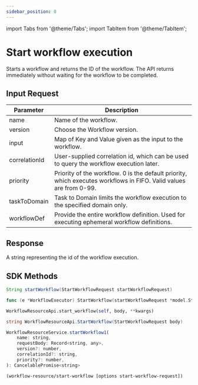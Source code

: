 ```yaml
---
sidebar_position: 0
---
```


import Tabs from '@theme/Tabs';
import TabItem from '@theme/TabItem';

# Start workflow execution

Starts a workflow and returns the ID of the workflow. The API returns immediately without waiting for the workflow to be completed.

## Input Request

| Parameter     | Description                                                                                                                      |
| ------------- | -------------------------------------------------------------------------------------------------------------------------------- |
| name          | Name of the workflow.                                                                                                             |
| version       | Choose the Workflow version.                                                                                                 |
| input         | Map of Key and Value given as the input to the workflow.                                                                          |
| correlationId | User-supplied correlation id, which can be used to query the workflow execution later.                                             |
| priority      | Priority of the workflow. 0 is the default priority, which executes workflows in FIFO. Valid values are from 0-99.|
| taskToDomain  | Task to Domain limits the workflow execution to the specified domain only.                                                                 |
| workflowDef   | Provide the entire workflow definition. Used for executing ephemeral workflow definitions.                                |

## Response
A string representing the id of the workflow execution.

## SDK Methods

<Tabs>
<TabItem value="Java" label="Java">

```java
String startWorkflow(StartWorkflowRequest startWorkflowRequest)
```

</TabItem>
<TabItem value="Golang" label="Golang">

```go
func (e *WorkflowExecutor) StartWorkflow(startWorkflowRequest *model.StartWorkflowRequest) (workflowId string, err error)
```

</TabItem>
<TabItem value="Python" label="Python">

```python
WorkflowResourceApi.start_workflow(self, body, **kwargs)
```

</TabItem>
<TabItem value="CSharp" label="CSharp">

```csharp
string WorkflowResourceApi.StartWorkflow(StartWorkflowRequest body)
```

</TabItem>
<TabItem value="Javascript" label="Javascript">

```javascript
WorkflowResourceService.startWorkflow1(
    name: string,
    requestBody: Record<string, any>,
    version?: number,
    correlationId?: string,
    priority?: number,
): CancelablePromise<string>
```

</TabItem>
<TabItem value="Clojure" label="Clojure">

```clojure
(workflow-resource/start-workflow [options start-workflow-request])
```

</TabItem>
</Tabs>
